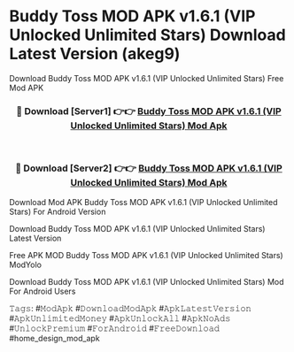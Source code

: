 # Buddy Toss MOD APK v1.6.1 (VIP Unlocked Unlimited Stars) Download Latest Version (akeg9)
Download Buddy Toss MOD APK v1.6.1 (VIP Unlocked Unlimited Stars) Free Mod APK

<div align="center">
<h3>🔴 Download [Server1] 👉👉 <a href="https://apkcomod.com?title=Buddy_Toss_MOD_APK_v1.6.1_(VIP_Unlocked_Unlimited_Stars)">Buddy Toss MOD APK v1.6.1 (VIP Unlocked Unlimited Stars) Mod Apk</a></h3><br>

<h3>🔴 Download [Server2] 👉👉 <a href="https://apkcomod.com?title=Buddy_Toss_MOD_APK_v1.6.1_(VIP_Unlocked_Unlimited_Stars)">Buddy Toss MOD APK v1.6.1 (VIP Unlocked Unlimited Stars) Mod Apk</a></h3>
</div>


Download Mod APK Buddy Toss MOD APK v1.6.1 (VIP Unlocked Unlimited Stars) For Android Version

Download Buddy Toss MOD APK v1.6.1 (VIP Unlocked Unlimited Stars) Latest Version

Free APK MOD Buddy Toss MOD APK v1.6.1 (VIP Unlocked Unlimited Stars) ModYolo

Download Buddy Toss MOD APK v1.6.1 (VIP Unlocked Unlimited Stars) Mod For Android Users

𝚃𝚊𝚐𝚜: #𝙼𝚘𝚍𝙰𝚙𝚔 #𝙳𝚘𝚠𝚗𝚕𝚘𝚊𝚍𝙼𝚘𝚍𝙰𝚙𝚔 #𝙰𝚙𝚔𝙻𝚊𝚝𝚎𝚜𝚝𝚅𝚎𝚛𝚜𝚒𝚘𝚗 #𝙰𝚙𝚔𝚄𝚗𝚕𝚒𝚖𝚒𝚝𝚎𝚍𝙼𝚘𝚗𝚎𝚢 #𝙰𝚙𝚔𝚄𝚗𝚕𝚘𝚌𝚔𝙰𝚕𝚕 #𝙰𝚙𝚔𝙽𝚘𝙰𝚍𝚜 #𝚄𝚗𝚕𝚘𝚌𝚔𝙿𝚛𝚎𝚖𝚒𝚞𝚖 #𝙵𝚘𝚛𝙰𝚗𝚍𝚛𝚘𝚒𝚍 #𝙵𝚛𝚎𝚎𝙳𝚘𝚠𝚗𝚕𝚘𝚊𝚍 #home_design_mod_apk